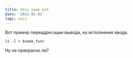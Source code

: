 ```yaml
---
title: Unix наше всё
date: '2012-01-01'
tags: unix
---
```


Вот пример переадресации вывода, на исполнение ввода.

~~~shell
ls -l > $some_func
~~~
Ну не прекрасно ли? 